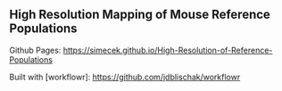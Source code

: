## High Resolution Mapping of Mouse Reference Populations

Github Pages: https://simecek.github.io/High-Resolution-of-Reference-Populations

Built with [workflowr]: https://github.com/jdblischak/workflowr
